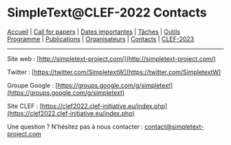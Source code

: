 # SimpleText@CLEF-2022 Contacts

[Accueil](./) | [Call for papers](./CFP) | [Dates importantes](./dates) | [Tâches](./tasks)  | [Outils](./tools)  
[Programme](./program) | [Publications](./publications) | [Organisateurs](./organisers) | [Contacts](./contact) | [CLEF-2023](https://simpletext-project.com/2023/clef)

---

Site web : [http://simpletext-project.com/](http://simpletext-project.com/)

Twitter : [https://twitter.com/SimpletextW](https://twitter.com/SimpletextW)

Groupe Google : [https://groups.google.com/g/simpletext](https://groups.google.com/g/simpletext)

Site CLEF : [https://clef2022.clef-initiative.eu/index.php](https://clef2022.clef-initiative.eu/index.php)
 
Une question ? N'hésitez pas à nous contacter : [contact@simpletext-project.com](mailto:contact@simpletext-project.com)
